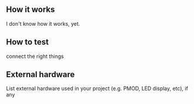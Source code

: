 <!---

This file is used to generate your project datasheet. Please fill in the information below and delete any unused
sections.

You can also include images in this folder and reference them in the markdown. Each image must be less than
512 kb in size, and the combined size of all images must be less than 1 MB.
-->

## How it works

I don't know how it works, yet.

## How to test

connect the right things

## External hardware

List external hardware used in your project (e.g. PMOD, LED display, etc), if any
